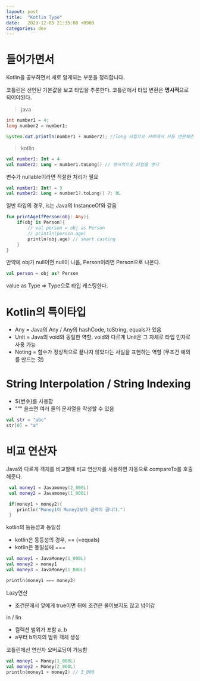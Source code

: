 ```yaml
---
layout: post
title:  "Kotlin Type"
date:   2023-12-05 21:35:00 +0900
categories: dev
---
```


# 들어가면서
Kotlin을 공부하면서 새로 알게되는 부분을 정리합니다.

코틀린은 선언된 기본값을 보고 타입을 추론한다.
코틀린에서 타입 변환은 **명시적**으로 되어야된다.

> java
~~~ java
int number1 = 4;
long number2 = number1;

System.out.println(number1 + number2); //long 타입으로 자바에서 자동 변환해준다.
~~~

> kotlin
~~~ kotlin
val number1: Int = 4
val number2: Long = number1.toLong() // 명시적으로 타입을 명시
~~~

변수가 nullable이라면 적절한 처리가 필요

~~~ kotlin
val number1: Int? = 3
val number2: Long = number1?.toLong() ?: 0L
~~~

일반 타입의 경우, is는 Java의 InstanceOf와 같음
~~~ kotlin
fun printAgeIfPerson(obj: Any){
    if(obj is Person){
        // val person = obj as Person
        // println(person.age)
        println(obj.age) // smart casting
    }
}
~~~

만약에 obj가 null이면 null이 나옴, Person이라면 Person으로 나온다.

~~~ kotlin
val person = obj as? Person
~~~

value as Type => Type으로 타입 캐스팅한다.

# Kotlin의 특이타입
- Any = Java의 Any / Any의 hashCode, toString, equals가 있음
- Unit = Java의 void와 동일한 역할. void와 다르게 Unit은 그 자체로 타입 인자로 사용 가능
- Noting = 함수가 정상적으로 끝나지 않았다는 사실을 표현하는 역할 (무조건 예외를 만드는 것)

# String Interpolation / String Indexing
- ${변수}를 사용함
- """ 을쓰면 여러 줄의 문자열을 작성할 수 있음

~~~ kotlin
val str = "abc"
str[0] = "a"
~~~

# 비교 연산자
Java와 다르게 객체를 비교할때 비교 연산자를 사용하면 자동으로 compareTo를 호출해준다.

~~~ kotlin
 val money1 = Javamoney(2_000L)
 val money2 = Javamoney(1_000L)

 if(money1 > money2){
    println("Money1이 Money2보다 금액이 큽니다.")
 }
~~~

kotlin의 등등성과 동일성
- kotlin은 동등성의 경우, == (=equals)
- kotlin은 동일성에 ===

~~~ kotlin
val money1 = JavaMoney(1_000L)
val money2 = money1
val money3 = JavaMoney(1_000L)

println(money1 === money3)
~~~

Lazy연산
- 조건문에서 앞에게 true이면 뒤에 조건은 물어보지도 않고 넘어감

in / !in
 - 컬렉션 범위가 포함
a..b
 - a부터 b까지의 범위 객체 생성

코틀린에선 연산자 오버로딩이 가능함

~~~ kotlin
val money1 = Money(1_000L)
val money2 = Money(2_000L)
println(money1 + money2) // 3_000
~~~





